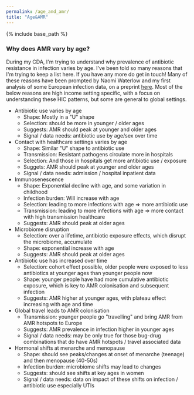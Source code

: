 ```yaml
---
permalink: /age_and_amr/
title: "Age&AMR"
---
```

{% include base_path %}

### Why does AMR vary by age? 

During my CDA, I'm trying to understand why prevalence of antibiotic resistance in infection varies by age. I've been told so many reasons that I'm trying to keep a list here. If you have any more do get in touch! Many of these reasons have been prompted by Naomi Waterlow and my first analysis of some European infection data, on a preprint [here](https://www.medrxiv.org/content/10.1101/2023.09.24.23296060v1). Most of the below reasons are high income setting specific, with a focus on understanding these HIC patterns, but some are general to global settings. 

- Antibiotic use varies by age
  - Shape: Mostly in a "U" shape
  - Selection: should be more in younger / older ages
  - Suggests: AMR should peak at younger and older ages
  - Signal / data needs: antibiotic use by age/sex over time 
- Contact with healthcare settings varies by age 
  - Shape: Similar "U" shape to antibiotic use
  - Transmission: Resistant pathogens circulate more in hospitals
  - Selection: And those in hospitals get more antibiotic use / exposure
  - Suggets: AMR should peak at younger and older ages
  - Signal / data needs: admission / hospital inpatient data 
- Immunosenescence
  - Shape: Exponential decline with age, and some variation in childhood
  - Infection burden: Will increase with age
  - Selection: leading to more infections with age => more antibiotic use
  - Transmission: leading to more infections with age => more contact with high transmission healthcare
  - Suggests: AMR should peak at older ages
- Microbiome disruption
  - Selection: over a lifetime, antibiotic exposure effects, which disrupt the microbiome, accumulate
  - Shape: exponential increase with age
  - Suggests: AMR should peak at older ages
- Antibiotic use has increased over time
  - Selection: cohort effect possible, older people were exposed to less antibiotics at younger ages than younger people now
  - Shape: younger people have had more cumulative antibiotic exposure, which is key to AMR colonisation and subsequent infection
  - Suggests: AMR higher at younger ages, with plateau effect increasing with age and time
- Global travel leads to AMR colonisation
  - Transmission: younger people go "travelling" and bring AMR from AMR hotspots to Europe
  - Suggests: AMR prevalence in infection higher in younger ages
  - Signal / data needs: may be only true for those bug-drug combinations that do have AMR hotspots / travel associated data
- Hormonal shifts at menarche and menopause
  - Shape: should see peaks/changes at onset of menarche (teenage) and then menopause (40-50s)
  - Infection burden: microbiome shifts may lead to changes
  - Suggests: should see shifts at key ages in women
  - Signal / data needs: data on impact of these shifts on infection / antibiotic use especially UTIs
    

